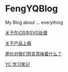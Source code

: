 # FengYQBlog
My Blog about ... everything



[关于在iOS中SVG处理](https://github.com/fengyiqicoder/FengYQBlog/issues/1#issue-593362703)

[关于产品上瘾](https://github.com/fengyiqicoder/FengYQBlog/issues/2)

[房价对我们而言意味着什么？](https://github.com/fengyiqicoder/FengYQBlog/issues/3)

[YC 学习笔记](https://github.com/fengyiqicoder/FengYQBlog/issues/4)
